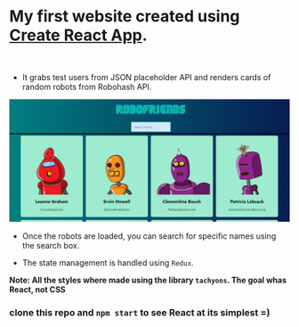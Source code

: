 # My first website created using [Create React App](https://github.com/facebook/create-react-app).
<br />

* It grabs test users from JSON placeholder API and renders cards of random robots from Robohash API.

![Robofrineds app view](./public/WebView.png)

* Once the robots are loaded, you can search for specific names using the search box. <br />

* The state management is handled using `Redux`. <br />

**Note: All the styles where made using the library `tachyons`. The goal whas React, not CSS** <br />

### clone this repo and `npm start` to see React at its simplest =)